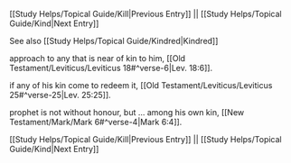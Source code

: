 [[Study Helps/Topical Guide/Kill|Previous Entry]]  ||  [[Study Helps/Topical Guide/Kind|Next Entry]]

 See also [[Study Helps/Topical Guide/Kindred|Kindred]]

 approach to any that is near of kin to him, [[Old Testament/Leviticus/Leviticus 18#^verse-6|Lev. 18:6]].

 if any of his kin come to redeem it, [[Old Testament/Leviticus/Leviticus 25#^verse-25|Lev. 25:25]].

 prophet is not without honour, but ... among his own kin, [[New Testament/Mark/Mark 6#^verse-4|Mark 6:4]].

[[Study Helps/Topical Guide/Kill|Previous Entry]]  ||  [[Study Helps/Topical Guide/Kind|Next Entry]]